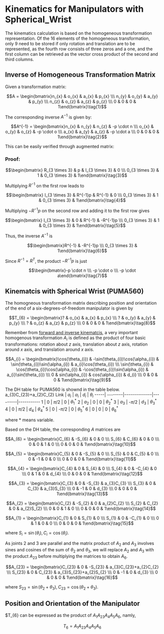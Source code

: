 # Kinematics for Manipulators with Spherical_Wrist

The kinematics calculation is based on the homogeneous transformation representation. Of the 16 elements of the homogeneous transformation, only 9 need to be stored if only rotation and translation are to be represented, as the fourth row consists of three zeros and a one, and the first column can be retrieved as the vector cross product of the second and third columns.

## Inverse of Homogeneous Transformation Matrix

Given a transformation matrix:

$$A = \begin{bmatrix}n_{x} & o_{x} & a_{x} & p_{x} \\\ n_{y} & o_{y} & a_{y} & p_{y} \\\ n_{z} & o_{z} & a_{z} & p_{z} \\\ 0 & 0 & 0 & 1\end{bmatrix}\tag{1}$$

The corresponding inverse $A^{-1}$ is given by:

$$A^{-1} = \begin{bmatrix}n_{x} & n_{y} & n_{z} & -p \cdot n \\\ o_{x} & o_{y} & o_{z} & -p \cdot o \\\ a_{x} & a_{y} & a_{z} & -p \cdot a \\\ 0 & 0 & 0 & 1\end{bmatrix}\tag{2}$$

This can be easily verified through augmented matrix:

### **Proof:**

$$\begin{bmatrix} R_{3 \times 3} & p & I_{3 \times 3} & 0 \\\ 0_{3 \times 3} & 1 & 0_{3 \times 3} & 1\end{bmatrix}\tag{3}$$

Multiplying $R^{-1}$ on the first row leads to

$$\begin{bmatrix} I_{3 \times 3} & R^{-1}p & R^{-1} & 0 \\\ 0_{3 \times 3} & 1 & 0_{3 \times 3} & 1\end{bmatrix}\tag{4}$$

Multiplying $-R^{-1}p$ on the second row and adding it to the first row gives

$$\begin{bmatrix} I_{3 \times 3} & 0 & R^{-1} & -R^{-1}p \\\ 0_{3 \times 3} & 1 & 0_{3 \times 3} & 1\end{bmatrix}\tag{5}$$

Thus, the inverse $A^{-1}$ is

$$\begin{bmatrix}R^{-1} & -R^{-1}p \\\ 0_{3 \times 3} & 1\end{bmatrix}\tag{6}$$

Since $R^{-1} = R^{T}$, the product $-R^{-1}p$ is just

$$\begin{bmatrix}-p \cdot n \\\ -p \cdot o \\\ -p \cdot a\end{bmatrix}\tag{7}$$

## Kinematcis with Spherical Wrist (PUMA560)

The homogneous transformation matrix describing position and orientation of the end of a six-degrees-of-freedom manipulator is given by

$$T_{6} = \begin{bmatrix}? & o_{x} & a_{x} & p_{x} \\\ ? & o_{y} & a_{y} & p_{y} \\\ ? & o_{z} & a_{z} & p_{z} \\\ 0 & 0 & 0 & 1\end{bmatrix}\tag{8}$$

Remember from [forward and inverse kinematcis](https://github.com/colin-zgf/Robotics-Modeling-and-Control/edit/master/Forward_and_Inverse_Kinematics.md), a very important homogenous transformation $A_{i}$ is defined as the product of four basic transformations: rotation about $z$ axis, translation about $z$ axis, rotation around $x$ axis, and translation around $x$ axis.

$$A_{i} = \begin{bmatrix}\cos(\theta_{i}) & -\sin(\theta_{i})\cos(\alpha_{i}) & \sin(\theta_{i})\sin(\alpha_{i}) & a_{i}\cos(\theta_{i}) \\\ 
\sin(\theta_{i}) & \cos(\theta_{i})\cos(\alpha_{i}) & -\cos(\theta_{i})\sin(\alpha_{i}) & a_{i}\sin(\theta_{i}) \\\ 
0 & sin(\alpha_{i}) & cos(\alpha_{i}) & d_{i} \\\ 
0 & 0 & 0 & 1\end{bmatrix}\tag{9}$$ 

The DH table for PUMA560 is shownd in the table below.
a_{3}C_{23}+a_{2}C_{2}
Link | $a_{i}$ | $\alpha_{i}$ | $d_{i}$ | $\theta_{i}$
-----| --------|--------------|---------|-----------
1 | 0 | $\pi /2$ | 0 | $\theta^*_{1}$
2 | $a_{2}$ | 0 | 0 | $\theta^*_{2}$
3 | $a_{3}$ | -$\pi /2$ | $d_{3}$ | $\theta^*_{3}$
4 | 0 | $\pi /2$ | $d_{4}$ | $\theta^*_{4}$
5 | 0 | -$\pi /2$ | 0 | $\theta^*_{5}$
6 | 0 | 0 | 0 | $\theta^*_{6}$

where $*$ means variable.

Based on the DH table, the corresponding $A$ matrices are

$$A_{6} = \begin{bmatrix}C_{6} & -S_{6} & 0 & 0 \\\ S_{6} & C_{6} & 0 & 0 \\\ 0 & 0 & 1 & 0 \\\ 0 & 0 & 0 & 1\end{bmatrix}\tag{10}$$

$$A_{5} = \begin{bmatrix}C_{5} & 0 & -S_{5} & 0 \\\ S_{5} & 0 & C_{5} & 0 \\\ 0 & -1 & 0 & 0 \\\ 0 & 0 & 0 & 1\end{bmatrix}\tag{11}$$

$$A_{4} = \begin{bmatrix}C_{4} & 0 & S_{4} & 0 \\\ S_{4} & 0 & -C_{4} & 0 \\\ 0 & 1 & 0 & d_{4} \\\ 0 & 0 & 0 & 1\end{bmatrix}\tag{12}$$

$$A_{3} = \begin{bmatrix}C_{3} & 0 & -S_{3} & a_{3}C_{3} \\\ S_{3} & 0 & C_{3} & a_{3}S_{3} \\\ 0 & -1 & 0 & d_{3} \\\ 0 & 0 & 0 & 1\end{bmatrix}\tag{13}$$

$$A_{2} = \begin{bmatrix}C_{2} & -S_{2} & 0 & a_{2}C_{2} \\\ S_{2} & C_{2} & 0 & a_{2}S_{2} \\\ 0 & 0 & 1 & 0 \\\ 0 & 0 & 0 & 1\end{bmatrix}\tag{14}$$

$$A_{1} = \begin{bmatrix}C_{1} & 0 & S_{1} & 0 \\\ S_{1} & 0 & -C_{1} & 0 \\\ 0 & 1 & 0 & 0 \\\ 0 & 0 & 0 & 1\end{bmatrix}\tag{15}$$

where $S_{i}=\sin (\theta_{i}), C_{i}=\cos (\theta_{i})$.

As joints 2 and 3 are parallel and the matrix product of $A_{2}$ and $A_{3}$ involves sines and cosines of the sum of $\theta_{2}$ and $\theta_{3}$, we will replace $A_{2}$ and $A_{3}$ with the product $A_{23}$ before multiplying the matrices to obtain $A_{6}$.

$$A_{23} = \begin{bmatrix}C_{23} & 0 & -S_{23} & a_{3}C_{23}+a_{2}C_{2} \\\ S_{23} & 0 & C_{23} & a_{3}S_{23}+a_{2}S_{2} \\\ 0 & -1 & 0 & d_{3} \\\ 0 & 0 & 0 & 1\end{bmatrix}\tag{16}$$

where $S_{23}=\sin (\theta_{2} + \theta_{3}), C_{23}=\cos (\theta_{2} + \theta_{3})$.

## Position and Orientation of the Manipulator

$T_{6} can be expressed as the product of $A_{1}A_{23}A_{4}A_{5}A_{6}$, namly,

$$T_{6} = A_{1}A_{23}A_{4}A_{5}A_{6}\tag{17}$$
